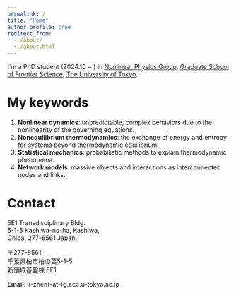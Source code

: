 ```yaml
---
permalink: /
title: "Home"
author_profile: true
redirect_from: 
  - /about/
  - /about.html
---
```


I'm a PhD student (2024.10 ~ ) in [Nonlinear Physics Group](https://www.hk.k.u-tokyo.ac.jp), [Graduate School of Frontier Science](https://www.k.u-tokyo.ac.jp), [The University of Tokyo](https://www.u-tokyo.ac.jp/ja/index.html).

My keywords
======
1. **Nonlinear dynamics**: unpredictable, complex behaviors due to the nonlinearity of the governing equations.
2. **Nonequilibrium thermodynamics**: the exchange of energy and entropy for systems beyond thermodynamic equilibrium.
3. **Statistical mechanics**: probabilistic methods to explain thermodynamic phenomena.
4. **Network models**: massive objects and interactions as interconnected nodes and links.

Contact
======
5E1 Transdisciplinary Bldg.  
5-1-5 Kashiwa-no-ha, Kashiwa,   
Chiba, 277-8561 Japan.  

〒277-8561   
千葉県柏市柏の葉5-1-5  
新領域基盤棟 5E1

**Email**: li-zhen(-at-)g.ecc.u-tokyo.ac.jp
